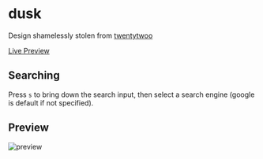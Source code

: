 # dusk
Design shamelessly stolen from [twentytwoo](https://github.com/twentytwoo/startpages/tree/master/Sapphire)

[Live Preview](https://0-l.github.io/dusk/)

## Searching
Press `s` to bring down the search input, then select a search engine (google is default if not specified).

## Preview

![preview](https://i.imgur.com/HaMWFpG.png)

